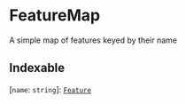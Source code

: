 # FeatureMap

A simple map of features keyed by their name

## Indexable

 \[`name`: `string`\]: [`Feature`](Feature.md)
